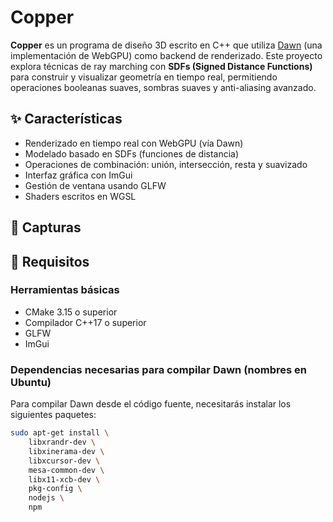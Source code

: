 # Copper

**Copper** es un programa de diseño 3D escrito en C++ que utiliza [Dawn](https://dawn.googlesource.com/dawn/) (una implementación de WebGPU) como backend de renderizado. Este proyecto explora técnicas de ray marching con **SDFs (Signed Distance Functions)** para construir y visualizar geometría en tiempo real, permitiendo operaciones booleanas suaves, sombras suaves y anti-aliasing avanzado.

## ✨ Características

- Renderizado en tiempo real con WebGPU (vía Dawn)
- Modelado basado en SDFs (funciones de distancia)
- Operaciones de combinación: unión, intersección, resta y suavizado
- Interfaz gráfica con ImGui
- Gestión de ventana usando GLFW
- Shaders escritos en WGSL

## 📸 Capturas

> 

## 🧰 Requisitos

### Herramientas básicas

- CMake 3.15 o superior
- Compilador C++17 o superior
- GLFW
- ImGui

### Dependencias necesarias para compilar Dawn (nombres en Ubuntu)

Para compilar Dawn desde el código fuente, necesitarás instalar los siguientes paquetes:

```bash
sudo apt-get install \
    libxrandr-dev \
    libxinerama-dev \
    libxcursor-dev \
    mesa-common-dev \
    libx11-xcb-dev \
    pkg-config \
    nodejs \
    npm
